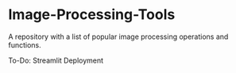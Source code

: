 # Image-Processing-Tools
A repository with a list of popular image processing operations and functions.

To-Do: Streamlit Deployment
